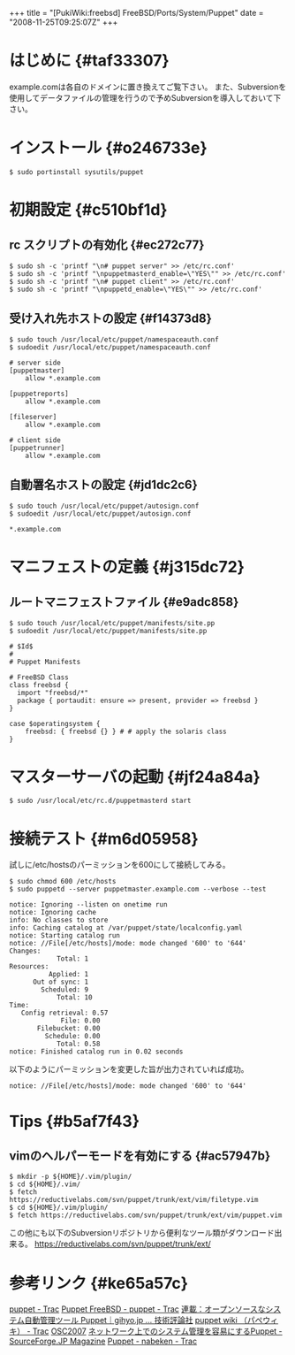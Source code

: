 +++
title = "[PukiWiki:freebsd] FreeBSD/Ports/System/Puppet"
date = "2008-11-25T09:25:07Z"
+++


# はじめに  {#taf33307}

example.comは各自のドメインに置き換えてご覧下さい。
また、Subversionを使用してデータファイルの管理を行うので予めSubversionを導入しておいて下さい。

# インストール  {#o246733e}


```
$ sudo portinstall sysutils/puppet
```

# 初期設定  {#c510bf1d}

## rc スクリプトの有効化  {#ec272c77}


```
$ sudo sh -c 'printf "\n# puppet server" >> /etc/rc.conf'
$ sudo sh -c 'printf "\npuppetmasterd_enable=\"YES\"" >> /etc/rc.conf'
$ sudo sh -c 'printf "\n# puppet client" >> /etc/rc.conf'
$ sudo sh -c 'printf "\npuppetd_enable=\"YES\"" >> /etc/rc.conf'
```

## 受け入れ先ホストの設定  {#f14373d8}


```
$ sudo touch /usr/local/etc/puppet/namespaceauth.conf
$ sudoedit /usr/local/etc/puppet/namespaceauth.conf
```


```
# server side
[puppetmaster]
    allow *.example.com

[puppetreports]
    allow *.example.com

[fileserver]
    allow *.example.com

# client side
[puppetrunner]
    allow *.example.com
```

## 自動署名ホストの設定  {#jd1dc2c6}


```
$ sudo touch /usr/local/etc/puppet/autosign.conf
$ sudoedit /usr/local/etc/puppet/autosign.conf
```


```
*.example.com
```

# マニフェストの定義  {#j315dc72}

## ルートマニフェストファイル  {#e9adc858}


```
$ sudo touch /usr/local/etc/puppet/manifests/site.pp
$ sudoedit /usr/local/etc/puppet/manifests/site.pp
```


```
# $Id$
#
# Puppet Manifests

# FreeBSD Class
class freebsd {
  import "freebsd/*"
  package { portaudit: ensure => present, provider => freebsd }
}

case $operatingsystem {
    freebsd: { freebsd {} } # # apply the solaris class
}
```

# マスターサーバの起動  {#jf24a84a}


```
$ sudo /usr/local/etc/rc.d/puppetmasterd start
```

# 接続テスト  {#m6d05958}

試しに/etc/hostsのパーミッションを600にして接続してみる。


```
$ sudo chmod 600 /etc/hosts
$ sudo puppetd --server puppetmaster.example.com --verbose --test
```


```
notice: Ignoring --listen on onetime run
notice: Ignoring cache
info: No classes to store
info: Caching catalog at /var/puppet/state/localconfig.yaml
notice: Starting catalog run
notice: //File[/etc/hosts]/mode: mode changed '600' to '644'
Changes:
            Total: 1
Resources:
          Applied: 1
      Out of sync: 1
        Scheduled: 9
            Total: 10
Time:
   Config retrieval: 0.57
             File: 0.00
       Filebucket: 0.00
         Schedule: 0.00
            Total: 0.58
notice: Finished catalog run in 0.02 seconds
```

以下のようにパーミッションを変更した旨が出力されていれば成功。


```
notice: //File[/etc/hosts]/mode: mode changed '600' to '644'
```

# Tips  {#b5af7f43}

## vimのヘルパーモードを有効にする  {#ac57947b}


```
$ mkdir -p ${HOME}/.vim/plugin/
$ cd ${HOME}/.vim/
$ fetch https://reductivelabs.com/svn/puppet/trunk/ext/vim/filetype.vim
$ cd ${HOME}/.vim/plugin/
$ fetch https://reductivelabs.com/svn/puppet/trunk/ext/vim/puppet.vim
```

この他にも以下のSubversionリポジトリから便利なツール類がダウンロード出来る。
https://reductivelabs.com/svn/puppet/trunk/ext/

# 参考リンク  {#ke65a57c}
[puppet - Trac](http://reductivelabs.com/trac/puppet/ "puppet - Trac")
[Puppet FreeBSD - puppet - Trac](http://reductivelabs.com/trac/puppet/wiki/PuppetFreeBSD "Puppet FreeBSD - puppet - Trac")
[連載：オープンソースなシステム自動管理ツール Puppet｜gihyo.jp … 技術評論社](http://gihyo.jp/admin/serial/01/puppet "連載：オープンソースなシステム自動管理ツール Puppet｜gihyo.jp … 技術評論社")
[puppet wiki （パペウィキ） - Trac](http://trac.mizzy.org/puppet "puppet wiki （パペウィキ） - Trac")
[OSC2007](http://dev.gentoo.gr.jp/%7Etrombik/pub/OSC2007/ "OSC2007")
[ネットワーク上でのシステム管理を容易にするPuppet - SourceForge.JP Magazine](http://sourceforge.jp/magazine/08/08/21/0210246 "ネットワーク上でのシステム管理を容易にするPuppet - SourceForge.JP Magazine")
[Puppet - nabeken - Trac](http://projects.tsuntsun.net/~nabeken/Puppet.html "Puppet - nabeken - Trac")
